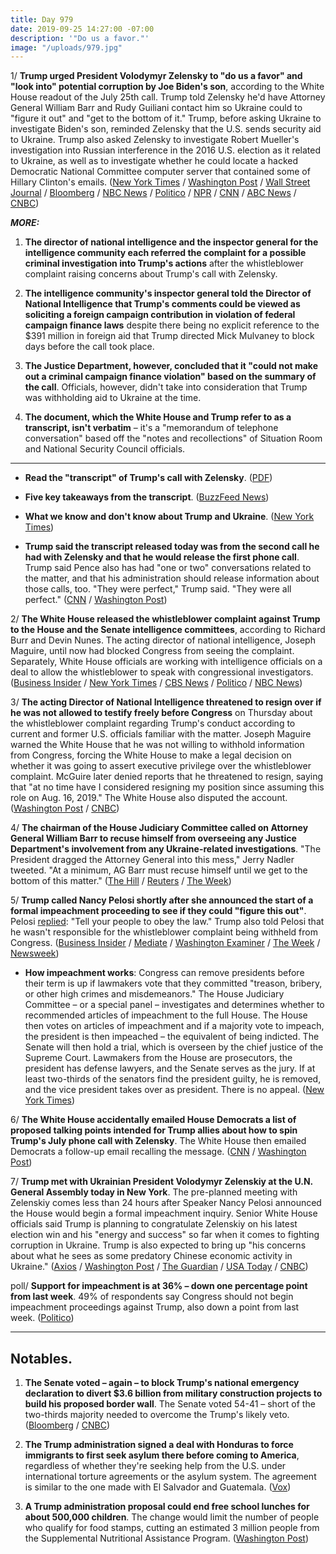 ```yaml
---
title: Day 979
date: 2019-09-25 14:27:00 -07:00
description: '"Do us a favor."'
image: "/uploads/979.jpg"
---
```


1/ **Trump urged President Volodymyr Zelensky to "do us a favor" and "look into" potential corruption by Joe Biden's son**, according to the White House readout of the July 25th call. Trump told Zelensky he'd have Attorney General William Barr and Rudy Guiliani contact him so Ukraine could to "figure it out" and "get to the bottom of it." Trump, before asking Ukraine to investigate Biden's son, reminded Zelensky that the U.S. sends security aid to Ukraine. Trump also asked Zelensky to investigate Robert Mueller's investigation into Russian interference in the 2016 U.S. election as it related to Ukraine, as well as to investigate whether he could locate a hacked Democratic National Committee computer server that contained some of Hillary Clinton's emails. ([New York Times](https://www.nytimes.com/2019/09/25/us/politics/ukraine-transcript-trump.html) / [Washington Post](https://www.washingtonpost.com/national-security/transcript-of-trumps-call-with-ukrainian-president-shows-him-offering-us-assistance-for-biden-investigation/2019/09/25/16aa36ca-df0f-11e9-8dc8-498eabc129a0_story.html) / [Wall Street Journal](https://www.wsj.com/articles/white-house-to-release-transcript-of-trumps-ukraine-call-as-impeachment-efforts-begin-11569403803) / [Bloomberg](https://www.bloomberg.com/news/articles/2019-09-25/trump-asked-ukraine-to-work-with-giuliani-barr-on-biden-probe) / [NBC News](https://www.nbcnews.com/politics/trump-impeachment-inquiry/trump-asked-ukraine-leader-phone-call-look-why-investigation-biden-n1058551) / [Politico](https://www.politico.com/story/2019/09/25/white-house-releases-transcript-of-trumps-call-with-ukraines-president-1510767) / [NPR](https://www.npr.org/2019/09/25/764164340/trump-asked-ukrainian-president-for-a-favor-on-biden-doj-says-no-charges) / [CNN](https://www.cnn.com/2019/09/25/politics/donald-trump-ukraine-transcript/index.html) / [ABC News](https://abcnews.go.com/Politics/transcript-trump-call-ukraine-includes-talk-giuliani-barr/story?id=65848768) / [CNBC](https://www.cnbc.com/2019/09/25/trump-asked-ukraine-president-if-you-can-look-into-biden-and-his-son-in-phone-call.html))

***MORE:***

1. **The director of national intelligence and the inspector general for the intelligence community each referred the complaint for a possible criminal investigation into Trump's actions** after the whistleblower complaint raising concerns about Trump's call with Zelensky.

2. **The intelligence community's inspector general told the Director of National Intelligence that Trump's comments could be viewed as soliciting a foreign campaign contribution in violation of federal campaign finance laws** despite there being no explicit reference to the $391 million in foreign aid that Trump directed Mick Mulvaney to block days before the call took place.

3. **The Justice Department, however, concluded that it "could not make out a criminal campaign finance violation" based on the summary of the call**. Officials, however, didn't take into consideration that Trump was withholding aid to Ukraine at the time. 

4. **The document, which the White House and Trump refer to as a transcript, isn't verbatim** – it's a "memorandum of telephone conversation" based off the "notes and recollections" of Situation Room and National Security Council officials.

---

* **Read the "transcript" of Trump's call with Zelensky**. ([PDF](https://s.wsj.net/public/resources/documents/Unclassifiedukrainetranscript09.2019.pdf))

* **Five key takeaways from the transcript**. ([BuzzFeed News](https://www.buzzfeednews.com/article/zoetillman/trump-ukraine-call-transcript-biden-impeachment))

* **What we know and don't know about Trump and Ukraine**. ([New York Times](https://www.nytimes.com/2019/09/25/us/politics/ukraine-trump-whistleblower.html))

* **Trump said the transcript released today was from the second call he had with Zelensky and that he would release the first phone call**. Trump said Pence also has had "one or two" conversations related to the matter, and that his administration should release information about those calls, too. "They were perfect," Trump said. "They were all perfect." ([CNN](https://www.cnn.com/politics/live-news/trump-impeachment-inquiry-09-25-2019/index.html) / [Washington Post](https://www.washingtonpost.com/politics/trump-ukraine-controversy/2019/09/25/9390e9b8-df82-11e9-b199-f638bf2c340f_story.html))

2/ **The White House released the whistleblower complaint against Trump to the House and the Senate intelligence committees**, according to Richard Burr and Devin Nunes. The acting director of national intelligence, Joseph Maguire, until now had blocked Congress from seeing the complaint. Separately, White House officials are working with intelligence officials on a deal to allow the whistleblower to speak with congressional investigators. ([Business Insider](https://www.businessinsider.com/trump-whistleblower-complaint-released-congress-2019-9) / [New York Times](https://www.nytimes.com/2019/09/24/us/politics/trump-whistleblower-congress.html) / [CBS News](https://www.cbsnews.com/news/trump-whistleblower-complaint-dni-to-provide-congress-with-whistleblower-complaint-today-live-updates-2019-09-25/) / [Politico](https://www.politico.com/story/2019/09/24/white-house-whistleblower-complaint-release-1510341) / [NBC News](https://www.nbcnews.com/politics/trump-impeachment-inquiry/trump-acknowledges-withholding-funds-ukraine-n1058126))

3/ **The acting Director of National Intelligence threatened to resign over if he was not allowed to testify freely before Congress** on Thursday about the whistleblower complaint regarding Trump's conduct according to current and former U.S. officials familiar with the matter. Joseph Maguire warned the White House that he was not willing to withhold information from Congress, forcing the White House to make a legal decision on whether it was going to assert executive privilege over the whistleblower complaint. McGuire later denied reports that he threatened to resign, saying that "at no time have I considered resigning my position since assuming this role on Aug. 16, 2019." The White House also disputed the account. ([Washington Post](https://www.washingtonpost.com/national-security/acting-director-of-national-intelligence-threatened-to-resign-if-he-couldnt-speak-freely-before-congress/2019/09/25/b1deb71e-dfbf-11e9-be96-6adb81821e90_story.html) / [CNBC](https://www.cnbc.com/2019/09/25/acting-dni-joseph-maguire-denies-report-he-threatened-to-resign.html))

4/ **The chairman of the House Judiciary Committee called on Attorney General William Barr to recuse himself from overseeing any Justice Department's involvement from any Ukraine-related investigations**. "The President dragged the Attorney General into this mess," Jerry Nadler tweeted. "At a minimum, AG Barr must recuse himself until we get to the bottom of this matter." ([The Hill](https://thehill.com/homenews/house/462985-nadler-calls-on-ag-barr-to-recuse-himself-from-ukraine-matter) / [Reuters](https://www.reuters.com/article/us-usa-trump-whistleblower-barr/house-judiciary-chief-call-on-barr-to-recuse-himself-from-ukraine-probes-idUSKBN1WA24K) / [The Week](https://theweek.com/speedreads/867595/house-judiciary-chair-nadler-demands-attorney-general-barr-recuse-himself-after-ukraine-transcript-release))

5/ **Trump called Nancy Pelosi shortly after she announced the start of a formal impeachment proceeding to see if they could "figure this out"**. Pelosi [replied](https://twitter.com/HeidiNBC/status/1176631973361704960): "Tell your people to obey the law." Trump also told Pelosi that he wasn't responsible for the whistleblower complaint being withheld from Congress. ([Business Insider](https://www.businessinsider.com/trump-asked-pelosi-to-negotiate-amid-impeachment-probe-she-declined-2019-9) / [Mediate](https://www.mediaite.com/news/nbc-correspondent-trump-called-pelosi-asked-can-we-work-something-out-on-whistleblower-complaint/) / [Washington Examiner](https://www.washingtonexaminer.com/news/trump-asked-pelosi-to-work-something-out-on-whistleblower-complaint) / [The Week](https://theweek.com/speedreads/867482/trump-reportedly-asked-pelosi-deal-before-impeachment-launch-said-could-obey-law) / [Newsweek](https://www.newsweek.com/trump-asked-pelosi-tuesday-can-we-work-something-out-about-whistleblower-complaint-during-phone-1461180))

* **How impeachment works**:  Congress can remove presidents before their term is up if lawmakers vote that they committed "treason, bribery, or other high crimes and misdemeanors." The House Judiciary Committee – or a special panel – investigates and determines whether to recommended articles of impeachment to the full House. The House then votes on articles of impeachment and if a majority vote to impeach, the president is then impeached – the equivalent of being indicted. The Senate will then hold a trial, which is overseen by the chief justice of the Supreme Court. Lawmakers from the House are prosecutors, the president has defense lawyers, and the Senate serves as the jury. If at least two-thirds of the senators find the president guilty, he is removed, and the vice president takes over as president. There is no appeal. ([New York Times](https://www.nytimes.com/2019/09/24/us/politics/impeachment-trump-explained.html))

6/ **The White House accidentally emailed House Democrats a list of proposed talking points intended for Trump allies about how to spin Trump's July phone call with Zelensky**. The White House then emailed Democrats a follow-up email recalling the message. ([CNN](https://www.cnn.com/2019/09/25/politics/white-house-ukraine-talking-points/index.html) / [Washington Post](https://www.washingtonpost.com/politics/white-house-mistakenly-sends-trump-ukraine-talking-points-to-democrats/2019/09/25/5170aa52-dfb2-11e9-b199-f638bf2c340f_story.html))

7/  **Trump met with Ukrainian President Volodymyr Zelenskiy at the U.N. General Assembly today in New York**. The pre-planned meeting with Zelenskiy comes less than 24 hours after Speaker Nancy Pelosi announced the House would begin a formal impeachment inquiry. Senior White House officials said Trump is planning to congratulate Zelenskiy on his latest election win and his "energy and success" so far when it comes to fighting corruption in Ukraine. Trump is also expected to bring up "his concerns about what he sees as some predatory Chinese economic activity in Ukraine." ([Axios](https://www.axios.com/trump-meet-ukraine-zelensky-un-general-assembly-54791ec4-711f-47c5-a2cd-c8c8089d38b0.html) / [Washington Post](https://www.washingtonpost.com/world/national-security/trumps-meeting-with-ukrainian-president-is-a-high-wire-act-for-both-leaders/2019/09/24/ad5f5e31-df3d-4367-874a-5dd8eb9371f9_story.html) / [The Guardian](https://www.theguardian.com/us-news/2019/sep/25/ukraine-trump-meeting-impeachment-inquiry-whistleblower-conversation) / [USA Today](https://www.usatoday.com/story/news/world/2019/09/25/volodymyr-zelensky-ukrainian-leader-who-donald-trump-pressured-on-joe-biden-son-alleged-corruption/2426914001/) / [CNBC](https://www.cnbc.com/2019/09/25/ukraines-president-zelensky-thrust-into-the-global-spotlight-amid-trump-phone-call-scandal.html))

poll/ **Support for impeachment is at 36% – down one percentage point from last week**. 49% of respondents say Congress should not begin impeachment proceedings against Trump, also down a point from last week. ([Politico](https://www.politico.com/story/2019/09/25/impeachment-poll-pelosi-trump-1510382))

---

## Notables.

1. **The Senate voted – again – to block Trump's national emergency declaration to divert $3.6 billion from military construction projects to build his proposed border wall**. The Senate voted 54-41 – short of the two-thirds majority needed to overcome the Trump's likely veto. ([Bloomberg](https://www.bloomberg.com/news/articles/2019-09-25/senate-votes-again-to-block-trump-s-border-emergency-wall-fund) / [CNBC](https://www.cnbc.com/2019/09/25/senate-votes-to-block-trump-national-emergency-over-border-wall.html))

2. **The Trump administration signed a deal with Honduras to force immigrants to first seek asylum there before coming to America**, regardless of whether they're seeking help from the U.S. under international torture agreements or the asylum system. The agreement is similar to the one made with El Salvador and Guatemala. ([Vox](https://www.vox.com/policy-and-politics/2019/9/25/20883831/trump-asylum-honduras-agreement))

3. **A Trump administration proposal could end free school lunches for about 500,000 children**. The change would limit the number of people who qualify for food stamps, cutting an estimated 3 million people from the Supplemental Nutritional Assistance Program. ([Washington Post](https://www.washingtonpost.com/local/education/trump-administration-rule-could-end-free-school-lunches-for-about-500000-children/2019/09/24/4c488f66-def1-11e9-8dc8-498eabc129a0_story.html))